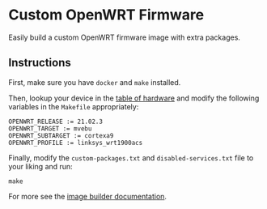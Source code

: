 # Custom OpenWRT Firmware

Easily build a custom OpenWRT firmware image with extra packages.

## Instructions

First, make sure you have `docker` and `make` installed.

Then, lookup your device in the [table of hardware](https://openwrt.org/toh/views/toh_fwdownload?dataflt%5B0%5D=supported%20current%20rel_%3D21.02.3) and modify the following variables in the `Makefile` appropriately:

```
OPENWRT_RELEASE := 21.02.3
OPENWRT_TARGET := mvebu
OPENWRT_SUBTARGET := cortexa9
OPENWRT_PROFILE := linksys_wrt1900acs
```

Finally, modify the `custom-packages.txt` and `disabled-services.txt` file to your liking and run:

```
make
```

For more see the [image builder documentation](https://openwrt.org/docs/guide-user/additional-software/imagebuilder).
